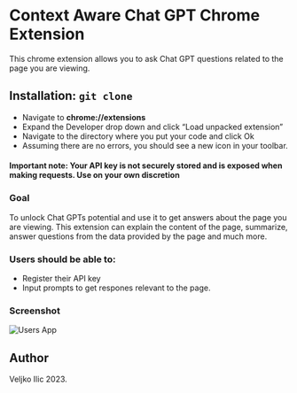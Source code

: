 # Context Aware Chat GPT Chrome Extension

This chrome extension allows you to ask Chat GPT questions related to the page you are viewing.

## Installation: `git clone`

- Navigate to **chrome://extensions**
- Expand the Developer drop down and click “Load unpacked extension”
- Navigate to the directory where you put your code and click Ok
- Assuming there are no errors, you should see a new icon in your toolbar.

#### Important note: Your API key is not securely stored and is exposed when making requests. Use on your own discretion

### Goal

To unlock Chat GPTs potential and use it to get answers about the page you are viewing.
This extension can explain the content of the page, summarize, answer questions from the data provided by the page and much more.

### Users should be able to:

- Register their API key
- Input prompts to get respones relevant to the page.

### Screenshot

<img  src='https://i.ibb.co/51k9Ptm/download-1.png'  alt='Users App'/>

## Author

Veljko Ilic 2023.
